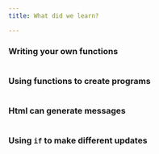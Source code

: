 ```yaml
---
title: What did we learn?

---
```


### Writing your own functions

```
```


### Using functions to create programs

```
```

### Html can generate messages

```
```

### Using `if` to make different updates

```
```
